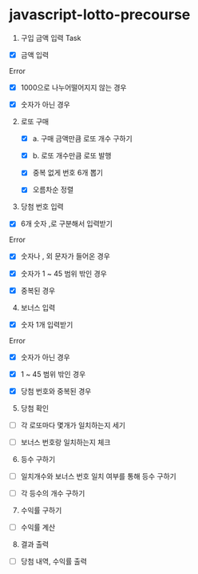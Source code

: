 # javascript-lotto-precourse

1. 구입 금액 입력
Task
- [x] 금액 입력

Error
- [x] 1000으로 나누어떨어지지 않는 경우
- [x] 숫자가 아닌 경우


2. 로또 구매
    - [x] a. 구매 금액만큼 로또 개수 구하기
    - [x] b. 로또 개수만큼 로또 발행
    - [x] 중복 없게 번호 6개 뽑기
    - [x] 오름차순 정렬


3. 당첨 번호 입력
- [x] 6개 숫자 ,로 구분해서 입력받기

Error
- [x] 숫자나 , 외 문자가 들어온 경우
- [x] 숫자가 1 ~ 45 범위 밖인 경우
- [x] 중복된 경우


4. 보너스 입력
- [x] 숫자 1개 입력받기

Error
- [x] 숫자가 아닌 경우
- [x] 1 ~ 45 범위 밖인 경우
- [x] 당첨 번호와 중복된 경우


5. 당첨 확인
- [ ] 각 로또마다 몇개가 일치하는지 세기
- [ ] 보너스 번호랑 일치하는지 체크


6. 등수 구하기
- [ ] 일치개수와 보너스 번호 일치 여부를 통해 등수 구하기
- [ ] 각 등수의 개수 구하기


7. 수익률 구하기
- [ ] 수익률 계산


8. 결과 출력
- [ ] 당첨 내역, 수익률 출력